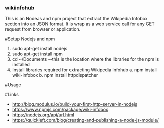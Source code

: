 ### wikiinfohub

This is an NodeJs and npm project that extract the Wikipedia Infobox section into an JSON format. It is wrap as a web service call for any GET request from browser or application.

#Setup Nodejs and npm
1. sudo apt-get install nodejs
2. sudo apt-get install npm
3. cd ~/Documents   --this is the location where the libraries for the npm is installed
4. Install libraries required for extracting Wikipedia Infohub
    a. npm install wiki-infobox
    b. npm install httpdispatcher

#Usage


#Links
- http://blog.modulus.io/build-your-first-http-server-in-nodejs
- https://www.npmjs.com/package/wiki-infobox
- https://nodejs.org/api/url.html
- https://quickleft.com/blog/creating-and-publishing-a-node-js-module/
